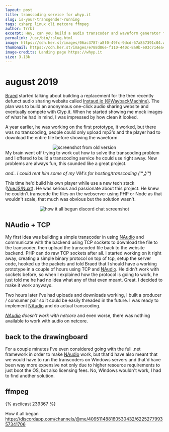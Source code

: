 ```yaml
---
layout: post
title: transcoding service for whyp.it
slug: is-your-transgender-running
tags: csharp linux cli netcore ffmpeg
author: Trrbl
excerpt: Hey, can you build a audio transcoder and waveform generator for this website idea I had? Sure, what could go wrong...
permalink: /usr/bin/:slug.html
image: https://cdn.her.st/images/06ac3787-a8f0-49fc-9dcd-67a857391c04.webp
thumbnail: https://cdn.her.st/images/e788d86e-f110-440c-8a9b-e03c714ea40a.webp
image-credits: Landing page https://whyp.it
size: 3.13k
---
```


# august 2019

[Braed](https://www.linkedin.com/in/bradleyvarol/) started talking about building a replacement for the then recently defunct audio sharing website called [Instaud.io (@WaybackMachine)](https://web.archive.org/web/20180901093124/https://instaud.io/). The plan was to build an anonymous one-click audio sharing website and eventually compete with Clyp.it. When he started showing me mock images of what he had in mind, I was impressed by how clean it looked.

A year earlier, he was working on the first prototype, it worked, but there was no transcoding, people could only upload mp3's and the player had to download the entire file before showing the waveform.
<center>
<img class="lazyload" data-src="https://cdn.her.st/images/1e7a63d1-36bd-47ed-8086-d9c919ac9e50.webp" alt="screenshot from old version">
</center>
My brain went off trying to work out how to solve the transcoding problem and I offered to build a transcoding service he could use right away. New problems are always fun, this sounded like a great project.

*and.. I could rent him some of my VM's for hosting/transcoding ( ͡° ͜ʖ ͡°)*

This time he'd build his own player while use a new tech stack ([VueJS/Nuxt](https://nuxtjs.org/)). He was serious and passionate about this project. He knew he couldn't transcode the files on the webserver using PHP or Node as that wouldn't scale, that much was obvious but the solution wasn't.
<center>
<img class="lazyload" data-src="https://cdn.her.st/images/647ced08-cf20-4db7-bbf6-24b47ea340b4.webp" alt="how it all begun discord chat screenshot">
</center>

## NAudio + TCP

My first idea was building a simple transcoder in using [NAudio](https://github.com/naudio/NAudio) and communicate with the backend using TCP sockets  to download the file to the transcoder, then upload the transcoded file back to the website backend. PHP can do raw TCP sockets after all. I started working on it right away, creating a simple binary protocol on top of tcp, setup the server code, hooked up the packets and told Braed that I should have a working prototype in a couple of hours using TCP and [NAudio](https://github.com/naudio/NAudio). He didn't work with sockets before, so when I explained how the protocol is going to work, he just told me he had no idea what any of that even meant. Great. I decided to make it work anyways.

Two hours later I've had uploads and downloads working, I built a producer / consumer pair so it could be easily threaded in the future. I was ready to implement [NAudio](https://github.com/naudio/NAudio) and do actual transcoding.

*[NAudio](https://github.com/naudio/NAudio) doesn't work with netcore* and even worse, there was nothing available to work with audio on netcore.

## back to the drawingboard

For a couple minutes I've even considered going with the full .net framework in order to make [NAudio](https://github.com/naudio/NAudio) work, but that'd have also meant that we would have to run the transcoders on Windows servers and that'd have been way more expensive not only due to higher resource requirements to just boot the OS, but also licensing fees. No, Windows wouldn't work, I had to find another solution.

## ffmpeg


{% asciicast 239367 %}

How it all began
<https://discordapp.com/channels/@me/409511488160530432/622527799357341706>
